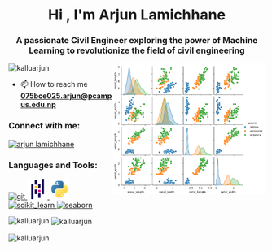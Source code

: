 
<h1 align="center">Hi , I'm Arjun Lamichhane</h1>
<h3 align="center">A passionate Civil Engineer exploring the power of Machine Learning to revolutionize the field of civil engineering</h3>
<img align=right alt= "coding" width= "300" src= "https://github.com/Kalluarjun/kalluarjun/blob/main/visualization.png"> 

<p align="left"> <img src="https://komarev.com/ghpvc/?username=kalluarjun&label=Profile%20views&color=0e75b6&style=flat" alt="kalluarjun" /> </p>


- 📫 How to reach me **075bce025.arjun@pcampus.edu.np**

<h3 align="left">Connect with me:</h3>
<p align="left">
<a href="https://linkedin.com/in/arjun lamichhane" target="blank"><img align="center" src="https://raw.githubusercontent.com/rahuldkjain/github-profile-readme-generator/master/src/images/icons/Social/linked-in-alt.svg" alt="arjun lamichhane" height="30" width="40" /></a>
</p>

<h3 align="left">Languages and Tools:</h3>
<p align="left"> <a href="https://git-scm.com/" target="_blank" rel="noreferrer"> <img src="https://www.vectorlogo.zone/logos/git-scm/git-scm-icon.svg" alt="git" width="40" height="40"/> </a> <a href="https://pandas.pydata.org/" target="_blank" rel="noreferrer"> <img src="https://raw.githubusercontent.com/devicons/devicon/2ae2a900d2f041da66e950e4d48052658d850630/icons/pandas/pandas-original.svg" alt="pandas" width="40" height="40"/> </a> <a href="https://www.python.org" target="_blank" rel="noreferrer"> <img src="https://raw.githubusercontent.com/devicons/devicon/master/icons/python/python-original.svg" alt="python" width="40" height="40"/> </a> <a href="https://scikit-learn.org/" target="_blank" rel="noreferrer"> <img src="https://upload.wikimedia.org/wikipedia/commons/0/05/Scikit_learn_logo_small.svg" alt="scikit_learn" width="40" height="40"/> </a> <a href="https://seaborn.pydata.org/" target="_blank" rel="noreferrer"> <img src="https://seaborn.pydata.org/_images/logo-mark-lightbg.svg" alt="seaborn" width="40" height="40"/> </a> </p>

<p><img align="left" src="https://github-readme-stats.vercel.app/api/top-langs?username=kalluarjun&show_icons=true&locale=en&layout=compact" alt="kalluarjun" /></p>

<p>&nbsp;<img align="center" src="https://github-readme-stats.vercel.app/api?username=kalluarjun&show_icons=true&locale=en" alt="kalluarjun" /></p>

<p><img align="center" src="https://github-readme-streak-stats.herokuapp.com/?user=kalluarjun&" alt="kalluarjun" /></p>
